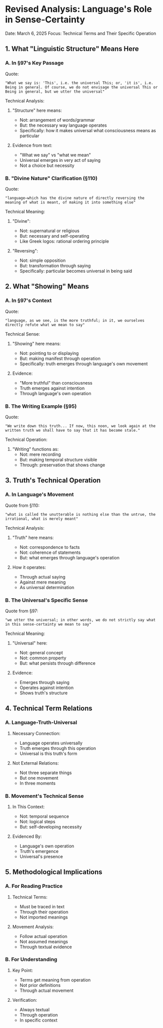 # Revised Analysis: Language's Role in Sense-Certainty
Date: March 6, 2025
Focus: Technical Terms and Their Specific Operation

## 1. What "Linguistic Structure" Means Here

### A. In §97's Key Passage
Quote:
```
"What we say is: 'This', i.e. the universal This; or, 'it is', i.e. Being in general. Of course, we do not envisage the universal This or Being in general, but we utter the universal"
```

Technical Analysis:
1. "Structure" here means:
   - Not: arrangement of words/grammar
   - But: the necessary way language operates
   - Specifically: how it makes universal what consciousness means as particular

2. Evidence from text:
   - "What we say" vs "what we mean"
   - Universal emerges in very act of saying
   - Not a choice but necessity

### B. "Divine Nature" Clarification (§110)
Quote:
```
"language—which has the divine nature of directly reversing the meaning of what is meant, of making it into something else"
```

Technical Meaning:
1. "Divine":
   - Not: supernatural or religious
   - But: necessary and self-operating
   - Like Greek logos: rational ordering principle

2. "Reversing":
   - Not: simple opposition
   - But: transformation through saying
   - Specifically: particular becomes universal in being said

## 2. What "Showing" Means

### A. In §97's Context
Quote:
```
"language, as we see, is the more truthful; in it, we ourselves directly refute what we mean to say"
```

Technical Sense:
1. "Showing" here means:
   - Not: pointing to or displaying
   - But: making manifest through operation
   - Specifically: truth emerges through language's own movement

2. Evidence:
   - "More truthful" than consciousness
   - Truth emerges against intention
   - Through language's own operation

### B. The Writing Example (§95)
Quote:
```
"We write down this truth... If now, this noon, we look again at the written truth we shall have to say that it has become stale."
```

Technical Operation:
1. "Writing" functions as:
   - Not: mere recording
   - But: making temporal structure visible
   - Through: preservation that shows change

## 3. Truth's Technical Operation

### A. In Language's Movement
Quote from §110:
```
"what is called the unutterable is nothing else than the untrue, the irrational, what is merely meant"
```

Technical Analysis:
1. "Truth" here means:
   - Not: correspondence to facts
   - Not: coherence of statements
   - But: what emerges through language's operation

2. How it operates:
   - Through actual saying
   - Against mere meaning
   - As universal determination

### B. The Universal's Specific Sense
Quote from §97:
```
"we utter the universal; in other words, we do not strictly say what in this sense-certainty we mean to say"
```

Technical Meaning:
1. "Universal" here:
   - Not: general concept
   - Not: common property
   - But: what persists through difference

2. Evidence:
   - Emerges through saying
   - Operates against intention
   - Shows truth's structure

## 4. Technical Term Relations

### A. Language-Truth-Universal
1. Necessary Connection:
   - Language operates universally
   - Truth emerges through this operation
   - Universal is this truth's form

2. Not External Relations:
   - Not three separate things
   - But one movement
   - In three moments

### B. Movement's Technical Sense
1. In This Context:
   - Not: temporal sequence
   - Not: logical steps
   - But: self-developing necessity

2. Evidenced By:
   - Language's own operation
   - Truth's emergence
   - Universal's presence

## 5. Methodological Implications

### A. For Reading Practice
1. Technical Terms:
   - Must be traced in text
   - Through their operation
   - Not imported meanings

2. Movement Analysis:
   - Follow actual operation
   - Not assumed meanings
   - Through textual evidence

### B. For Understanding
1. Key Point:
   - Terms get meaning from operation
   - Not prior definitions
   - Through actual movement

2. Verification:
   - Always textual
   - Through operation
   - In specific context